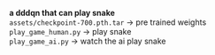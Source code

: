 **a dddqn that can play snake**  
`assets/checkpoint-700.pth.tar` -> pre trained weights  
`play_game_human.py` -> play snake  
`play_game_ai.py` -> watch the ai play snake
